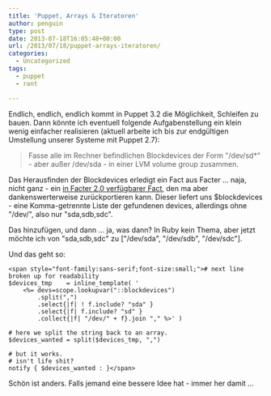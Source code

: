 ```yaml
---
title: 'Puppet, Arrays & Iteratoren'
author: penguin
type: post
date: 2013-07-18T16:05:48+00:00
url: /2013/07/18/puppet-arrays-iteratoren/
categories:
  - Uncategorized
tags:
  - puppet
  - rant

---
```

Endlich, endlich, endlich kommt in Puppet 3.2 die Möglichkeit, Schleifen zu bauen. Dann könnte ich eventuell folgende Aufgabenstellung ein klein wenig einfacher realisieren (aktuell arbeite ich bis zur endgültigen Umstellung unserer Systeme mit Puppet 2.7):

> Fasse alle im Rechner befindlichen Blockdevices der Form "/dev/sd*" - aber außer /dev/sda - in einer LVM volume group zusammen.

Das Herausfinden der Blockdevices erledigt ein Fact aus Facter ... naja, nicht ganz - ein [in Facter 2.0 verfügbarer Fact][1], den ma aber dankenswerterweise zurückportieren kann. Dieser liefert uns $blockdevices - eine Komma-getrennte Liste der gefundenen devices, allerdings ohne "/dev/", also nur "sda,sdb,sdc".

Das hinzufügen, und dann ... ja, was dann? In Ruby kein Thema, aber jetzt möchte ich von "sda,sdb,sdc" zu ["/dev/sda", "/dev/sdb", "/dev/sdc"].

Und das geht so:

```
<span style="font-family:sans-serif;font-size:small;"># next line broken up for readability
$devices_tmp    = inline_template( '
    <%= devs=scope.lookupvar("::blockdevices")
        .split(",")
        .select{|f| ! f.include? "sda" }
        .select{|f| f.include? "sd" }
        .collect{|f| "/dev/" + f}.join "," %>' )

# here we split the string back to an array.
$devices_wanted = split($devices_tmp, ",")

# but it works.
# isn't life shit?
notify { $devices_wanted : }</span>
```

Schön ist anders. Falls jemand eine bessere Idee hat - immer her damit ...

 [1]: https://github.com/puppetlabs/facter/pull/98
